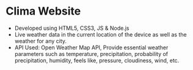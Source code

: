 <h1>Clima Website</h1>

<ul>
<li>Developed using HTML5, CSS3, JS & Node.js</li>
<li>Live weather data in the current location of the device as well as the weather for any city.</li>
<li>API Used: Open Weather Map API, Provide essential weather parameters such as temperature, precipitation, probability of precipitation, humidity, feels like, pressure, cloudiness, wind, etc.</li>
